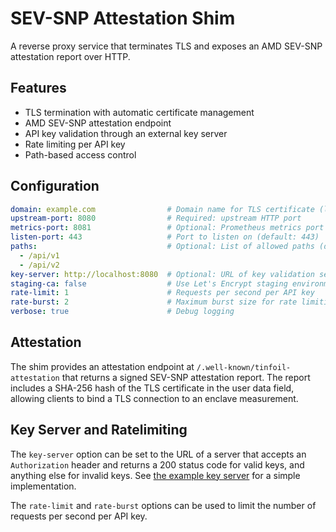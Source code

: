# SEV-SNP Attestation Shim

A reverse proxy service that terminates TLS and exposes an AMD SEV-SNP attestation report over HTTP.

## Features

- TLS termination with automatic certificate management
- AMD SEV-SNP attestation endpoint
- API key validation through an external key server
- Rate limiting per API key
- Path-based access control

## Configuration

```yaml
domain: example.com                # Domain name for TLS certificate (leave empty to generate a self-signed certificate)
upstream-port: 8080                # Required: upstream HTTP port
metrics-port: 8081                 # Optional: Prometheus metrics port (disabled if empty)
listen-port: 443                   # Port to listen on (default: 443)
paths:                             # Optional: List of allowed paths (default: all)
  - /api/v1
  - /api/v2
key-server: http://localhost:8080  # Optional: URL of key validation server
staging-ca: false                  # Use Let's Encrypt staging environment
rate-limit: 1                      # Requests per second per API key
rate-burst: 2                      # Maximum burst size for rate limiting
verbose: true                      # Debug logging
```

## Attestation

The shim provides an attestation endpoint at `/.well-known/tinfoil-attestation` that returns a signed SEV-SNP attestation report.
The report includes a SHA-256 hash of the TLS certificate in the user data field, allowing clients to bind a TLS connection to an enclave measurement.

## Key Server and Ratelimiting

The `key-server` option can be set to the URL of a server that accepts an `Authorization` header and returns a 200 status code for valid keys, and anything else for invalid keys.
See [the example key server](https://github.com/tinfoilanalytics/sev-shim/blob/main/keyserver/main.go) for a simple implementation.

The `rate-limit` and `rate-burst` options can be used to limit the number of requests per second per API key.
